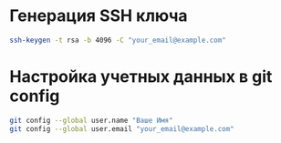 # Генерация SSH ключа
```bash
ssh-keygen -t rsa -b 4096 -C "your_email@example.com"
```

# Настройка учетных данных в git config

```bash
git config --global user.name "Ваше Имя"
git config --global user.email "your_email@example.com"
```
